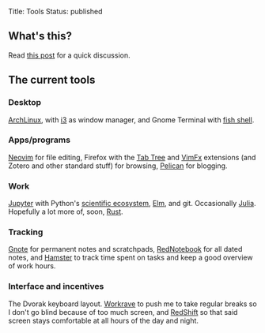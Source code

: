 Title: Tools
Status: published

What's this?
------------

Read [this post](/posts/2017-02-01-tools-of-the-trade/) for a quick discussion.


The current tools
-----------------

### Desktop

[ArchLinux](https://www.archlinux.org/), with [i3](https://i3wm.org/) as window manager, and Gnome Terminal with [fish shell](https://fishshell.com/).

### Apps/programs

[Neovim](https://neovim.io/) for file editing, Firefox with the [Tab Tree](https://addons.mozilla.org/en-US/firefox/addon/tab-tree/) and [VimFx](https://addons.mozilla.org/en-US/firefox/addon/vimfx/) extensions (and Zotero and other standard stuff) for browsing, [Pelican](https://blog.getpelican.com/) for blogging.

### Work

[Jupyter](https://jupyter.org/) with Python's [scientific ecosystem](https://scipy.org/), [Elm](http://elm-lang.org/), and git. Occasionally [Julia](http://julialang.org/). Hopefully a lot more of, soon, [Rust](https://www.rust-lang.org/).

### Tracking

[Gnote](https://wiki.gnome.org/Apps/Gnote) for permanent notes and scratchpads, [RedNotebook](http://rednotebook.sourceforge.net/) for all dated notes, and [Hamster](http://projecthamster.org/) to track time spent on tasks and keep a good overview of work hours.

### Interface and incentives

The Dvorak keyboard layout. [Workrave](http://www.workrave.org/) to push me to take regular breaks so I don't go blind because of too much screen, and [RedShift](http://jonls.dk/redshift/) so that said screen stays comfortable at all hours of the day and night.
